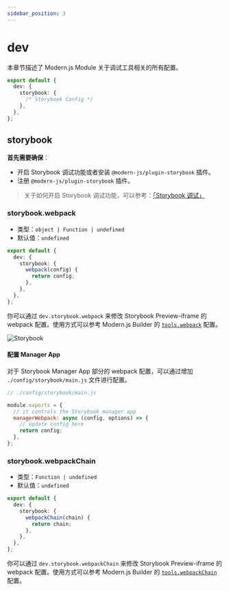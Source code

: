 ```yaml
---
sidebar_position: 3
---
```


# dev

本章节描述了 Modern.js Module 关于调试工具相关的所有配置。

```ts
export default {
  dev: {
    storybook: {
      /* Storybook Config */
    },
  },
};
```

## storybook

**首先需要确保**：

- 开启 Storybook 调试功能或者安装 `@modern-js/plugin-storybook` 插件。
- 注册 `@modern-js/plugin-storybook` 插件。

> 关于如何开启 Storybook 调试功能，可以参考：[「Storybook 调试」](guide/basic/use-micro-generator#storybook-调试)

### storybook.webpack

- 类型：`object | Function | undefined`
- 默认值：`undefined`

```ts
export default {
  dev: {
    storybook: {
      webpack(config) {
        return config;
      },
    },
  },
};
```

你可以通过 `dev.storybook.webpack` 来修改 Storybook Preview-iframe 的 webpack 配置。使用方式可以参考 Modern.js Builder 的 [`tools.webpack`](https://modernjs.dev/builder/api/config-tools.html#toolswebpack) 配置。

![Storybook](https://storybook.js.org/71522ac365feaf3338d7c242e53378f6/manager-preview.png)

#### 配置 Manager App

对于 Storybook Manager App 部分的 webpack 配置，可以通过增加 `./config/storybook/main.js` 文件进行配置。

```js
// ./config/storybook/main.js

module.exports = {
  // it controls the Storybook manager app
  managerWebpack: async (config, options) => {
    // update config here
    return config;
  },
};
```

### storybook.webpackChain

- 类型：`Function | undefined`
- 默认值：`undefined`

```ts
export default {
  dev: {
    storybook: {
      webpackChain(chain) {
        return chain;
      },
    },
  },
};
```

你可以通过 `dev.storybook.webpackChain` 来修改 Storybook Preview-iframe 的 webpack 配置。使用方式可以参考 Modern.js Builder 的 [`tools.webpackChain`](https://modernjs.dev/builder/api/config-tools.html#toolswebpackchain) 配置。
